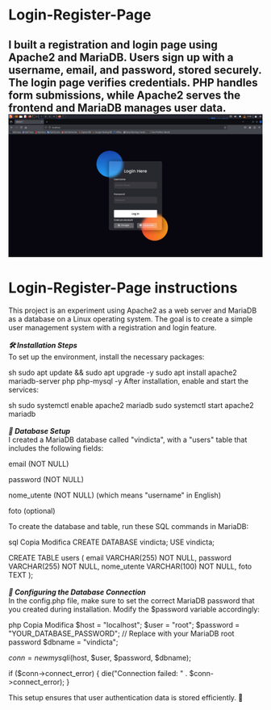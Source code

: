 # Login-Register-Page
I built a registration and login page using Apache2 and MariaDB. Users sign up with a username, email, and password, stored securely. The login page verifies credentials. PHP handles form submissions, while Apache2 serves the frontend and MariaDB manages user data.
![image alt](https://github.com/MicheleLandini/Login-Register-Page/blob/ce0b1fcfdbeb916648d1b67675ae935a1d82ee14/vindicta.jpg)
-----------------------------------------------------------------------------------------------------------------------------------------------------------------

# Login-Register-Page instructions

This project is an experiment using Apache2 as a web server and MariaDB as a database on a Linux operating system. The goal is to create a simple user management system with a registration and login feature.
<br><br>
***🛠 Installation Steps***<br>
To set up the environment, install the necessary packages:

sh
sudo apt update && sudo apt upgrade -y
sudo apt install apache2 mariadb-server php php-mysql -y
After installation, enable and start the services:

sh
sudo systemctl enable apache2 mariadb
sudo systemctl start apache2 mariadb
<br><br>
***📌 Database Setup*** <br>
I created a MariaDB database called "vindicta", with a "users" table that includes the following fields:

email (NOT NULL)

password (NOT NULL)

nome_utente (NOT NULL) (which means "username" in English)

foto (optional)

To create the database and table, run these SQL commands in MariaDB:

sql
Copia
Modifica
CREATE DATABASE vindicta;
USE vindicta;

CREATE TABLE users (
    email VARCHAR(255) NOT NULL,
    password VARCHAR(255) NOT NULL,
    nome_utente VARCHAR(100) NOT NULL,
    foto TEXT
);
<br><br>
***🔑 Configuring the Database Connection***<br>
In the config.php file, make sure to set the correct MariaDB password that you created during installation. Modify the $password variable accordingly:

php
Copia
Modifica
$host = "localhost";
$user = "root";
$password = "YOUR_DATABASE_PASSWORD";  // Replace with your MariaDB root password
$dbname = "vindicta";

$conn = new mysqli($host, $user, $password, $dbname);

if ($conn->connect_error) {
    die("Connection failed: " . $conn->connect_error);
}

This setup ensures that user authentication data is stored efficiently. 🚀

